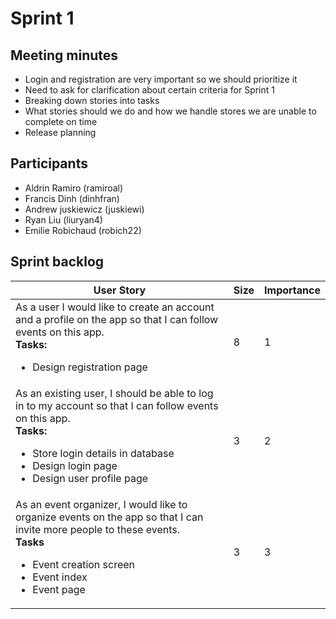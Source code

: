 # Sprint 1

## Meeting minutes
- Login and registration are very important so we should prioritize it
- Need to ask for clarification about certain criteria for Sprint 1
- Breaking down stories into tasks
- What stories should we do and how we handle stores we are unable to complete on time
- Release planning

## Participants
- Aldrin Ramiro (ramiroal)
- Francis Dinh (dinhfran)
- Andrew juskiewicz (juskiewi)
- Ryan Liu (liuryan4)
- Emilie Robichaud (robich22)

## Sprint backlog
| User Story                                                                                                               | Size | Importance |
| ------------------------------------------------------------------------------------------------------------------------ | ---- | ---------- |
| As a user I would like to create an account and a profile on the app so that I can follow events on this app.<br>**Tasks:**<br><ul><li>Design registration page</li></ul>          | 8 | 1 |
| As an existing user, I should be able to log in to my account so that I can follow events on this app.<br>**Tasks:**<br><ul><li>Store login details in database</li><li>Design login page</li><li>Design user profile page</li></ul>|  3 | 2 |
| As an event organizer, I would like to organize events on the app so that I can invite more people to these events.<br>**Tasks**<br><ul><li>Event creation screen</li><li>Event index</li><li>Event page</li><ul>| 3 | 3 |
